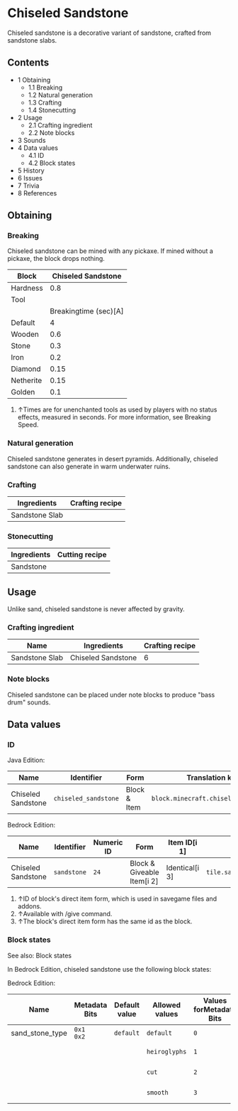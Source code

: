 # Chiseled Sandstone
Chiseled sandstone is a decorative variant of sandstone, crafted from sandstone slabs.

## Contents
- 1 Obtaining
	- 1.1 Breaking
	- 1.2 Natural generation
	- 1.3 Crafting
	- 1.4 Stonecutting
- 2 Usage
	- 2.1 Crafting ingredient
	- 2.2 Note blocks
- 3 Sounds
- 4 Data values
	- 4.1 ID
	- 4.2 Block states
- 5 History
- 6 Issues
- 7 Trivia
- 8 References

## Obtaining
### Breaking
Chiseled sandstone can be mined with any pickaxe. If mined without a pickaxe, the block drops nothing.

| Block     | Chiseled Sandstone    |
|-----------|-----------------------|
| Hardness  | 0.8                   |
| Tool      |                       |
|           | Breakingtime (sec)[A] |
| Default   | 4                     |
| Wooden    | 0.6                   |
| Stone     | 0.3                   |
| Iron      | 0.2                   |
| Diamond   | 0.15                  |
| Netherite | 0.15                  |
| Golden    | 0.1                   |

1. ↑Times are for unenchanted tools as used by players with no status effects, measured in seconds. For more information, see Breaking Speed.

### Natural generation
Chiseled sandstone generates in desert pyramids. Additionally, chiseled sandstone can also generate in warm underwater ruins.

### Crafting
| Ingredients    | Crafting recipe |
|----------------|-----------------|
| Sandstone Slab |                 |

### Stonecutting
| Ingredients | Cutting recipe |
|-------------|----------------|
| Sandstone   |                |

## Usage
Unlike sand, chiseled sandstone is never affected by gravity.

### Crafting ingredient
| Name           | Ingredients        | Crafting recipe |
|----------------|--------------------|-----------------|
| Sandstone Slab | Chiseled Sandstone | 6               |

### Note blocks
Chiseled sandstone can be placed under note blocks to produce "bass drum" sounds.

## Data values
### ID
Java Edition:

| Name               | Identifier           | Form         | Translation key                      |
|--------------------|----------------------|--------------|--------------------------------------|
| Chiseled Sandstone | `chiseled_sandstone` | Block & Item | `block.minecraft.chiseled_sandstone` |

Bedrock Edition:

| Name               | Identifier  | Numeric ID | Form                       | Item ID[i 1]   | Translation key                |
|--------------------|-------------|------------|----------------------------|----------------|--------------------------------|
| Chiseled Sandstone | `sandstone` | `24`       | Block & Giveable Item[i 2] | Identical[i 3] | `tile.sandstone.chiseled.name` |

1. ↑ID of block's direct item form, which is used in savegame files and addons.
2. ↑Available with /give command.
3. ↑The block's direct item form has the same id as the block.

### Block states
See also: Block states

In Bedrock Edition, chiseled sandstone use the following block states:

Bedrock Edition:

| Name            | Metadata Bits   | Default value | Allowed values | Values forMetadata Bits | Description        |
|-----------------|-----------------|---------------|----------------|-------------------------|--------------------|
| sand_stone_type | `0x1`<br/>`0x2` | `default`     | `default`      | `0`                     | Sandstone          |
|                 |                 |               | `heiroglyphs`  | `1`                     | Chiseled Sandstone |
|                 |                 |               | `cut`          | `2`                     | Cut Sandstone      |
|                 |                 |               | `smooth`       | `3`                     | Smooth Sandstone   |



